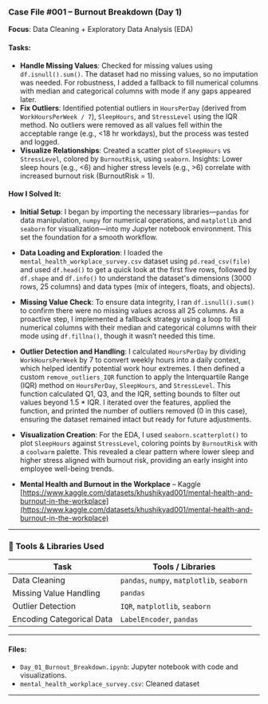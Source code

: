 
### Case File #001 – Burnout Breakdown (Day 1)
**Focus**: Data Cleaning + Exploratory Data Analysis (EDA)

#### Tasks:
- **Handle Missing Values**: Checked for missing values using `df.isnull().sum()`. The dataset had no missing values, so no imputation was needed. For robustness, I added a fallback to fill numerical columns with median and categorical columns with mode if any gaps appeared later.
- **Fix Outliers**: Identified potential outliers in `HoursPerDay` (derived from `WorkHoursPerWeek / 7`), `SleepHours`, and `StressLevel` using the IQR method. No outliers were removed as all values fell within the acceptable range (e.g., <18 hr workdays), but the process was tested and logged.
- **Visualize Relationships**: Created a scatter plot of `SleepHours` vs `StressLevel`, colored by `BurnoutRisk`, using `seaborn`. Insights: Lower sleep hours (e.g., <6) and higher stress levels (e.g., >6) correlate with increased burnout risk (BurnoutRisk = 1).


#### How I Solved It:
- **Initial Setup**: I began by importing the necessary libraries—`pandas` for data manipulation, `numpy` for numerical operations, and `matplotlib` and `seaborn` for visualization—into my Jupyter notebook environment. This set the foundation for a smooth workflow.
- **Data Loading and Exploration**: I loaded the `mental_health_workplace_survey.csv` dataset using `pd.read_csv(file)` and used `df.head()` to get a quick look at the first five rows, followed by `df.shape` and `df.info()` to understand the dataset's dimensions (3000 rows, 25 columns) and data types (mix of integers, floats, and objects).
- **Missing Value Check**: To ensure data integrity, I ran `df.isnull().sum()` to confirm there were no missing values across all 25 columns. As a proactive step, I implemented a fallback strategy using a loop to fill numerical columns with their median and categorical columns with their mode using `df.fillna()`, though it wasn’t needed this time.
- **Outlier Detection and Handling**: I calculated `HoursPerDay` by dividing `WorkHoursPerWeek` by 7 to convert weekly hours into a daily context, which helped identify potential work hour extremes. I then defined a custom `remove_outliers_IQR` function to apply the Interquartile Range (IQR) method on `HoursPerDay`, `SleepHours`, and `StressLevel`. This function calculated Q1, Q3, and the IQR, setting bounds to filter out values beyond 1.5 * IQR. I iterated over the features, applied the function, and printed the number of outliers removed (0 in this case), ensuring the dataset remained intact but ready for future adjustments.
- **Visualization Creation**: For the EDA, I used `seaborn.scatterplot()` to plot `SleepHours` against `StressLevel`, coloring points by `BurnoutRisk` with a `coolwarm` palette. This revealed a clear pattern where lower sleep and higher stress aligned with burnout risk, providing an early insight into employee well-being trends.

- **Mental Health and Burnout in the Workplace** – Kaggle  
  [https://www.kaggle.com/datasets/khushikyad001/mental-health-and-burnout-in-the-workplace](https://www.kaggle.com/datasets/khushikyad001/mental-health-and-burnout-in-the-workplace)

---

### 🧰 Tools & Libraries Used

| Task                     | Tools / Libraries                          |
|--------------------------|--------------------------------------------|
| Data Cleaning            | `pandas`, `numpy`, `matplotlib`, `seaborn` |
| Missing Value Handling   | `pandas`                                   |
| Outlier Detection        | `IQR`, `matplotlib`, `seaborn`             |
| Encoding Categorical Data| `LabelEncoder`, `pandas`                   |

---

#### Files:
- `Day_01_Burnout_Breakdown.ipynb`: Jupyter notebook with code and visualizations.
- `mental_health_workplace_survey.csv`: Cleaned dataset

---


